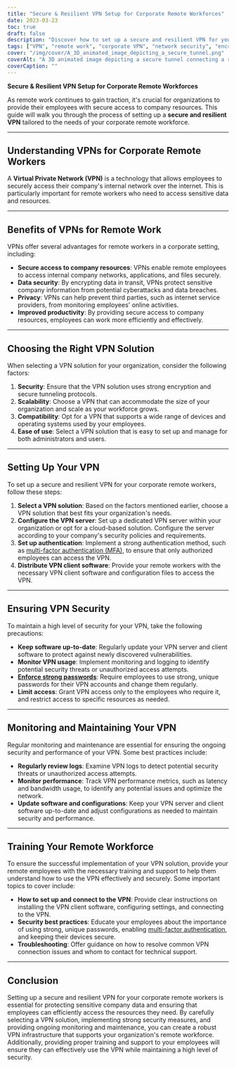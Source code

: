 ```yaml
---
title: "Secure & Resilient VPN Setup for Corporate Remote Workforces"
date: 2023-03-23
toc: true
draft: false
description: "Discover how to set up a secure and resilient VPN for your corporate remote employees, ensuring safe access to company resources."
tags: ["VPN", "remote work", "corporate VPN", "network security", "encryption", "tunneling protocols", "VPN setup", "VPN server", "VPN security", "VPN maintenance", "VPN monitoring", "VPN solution", "authentication", "data security", "privacy", "performance", "scalability", "compatibility", "employee training", "best practices"]
cover: "/img/cover/A_3D_animated_image_depicting_a_secure_tunnel.png"
coverAlt: "A 3D animated image depicting a secure tunnel connecting a remote worker's laptop to a company building, symbolizing the VPN connection. A shield icon hovers above the tunnel, representing security and resilience."
coverCaption: ""
---
```


**Secure & Resilient VPN Setup for Corporate Remote Workforces**

As remote work continues to gain traction, it's crucial for organizations to provide their employees with secure access to company resources. This guide will walk you through the process of setting up a **secure and resilient VPN** tailored to the needs of your corporate remote workforce.

______

## **Understanding VPNs for Corporate Remote Workers**

A **Virtual Private Network (VPN)** is a technology that allows employees to securely access their company's internal network over the internet. This is particularly important for remote workers who need to access sensitive data and resources.

______

## **Benefits of VPNs for Remote Work**

VPNs offer several advantages for remote workers in a corporate setting, including:

- **Secure access to company resources**: VPNs enable remote employees to access internal company networks, applications, and files securely.
- **Data security**: By encrypting data in transit, VPNs protect sensitive company information from potential cyberattacks and data breaches.
- **Privacy**: VPNs can help prevent third parties, such as internet service providers, from monitoring employees' online activities.
- **Improved productivity**: By providing secure access to company resources, employees can work more efficiently and effectively.

______

## **Choosing the Right VPN Solution**

When selecting a VPN solution for your organization, consider the following factors:

1. **Security**: Ensure that the VPN solution uses strong encryption and secure tunneling protocols.
2. **Scalability**: Choose a VPN that can accommodate the size of your organization and scale as your workforce grows.
3. **Compatibility**: Opt for a VPN that supports a wide range of devices and operating systems used by your employees.
4. **Ease of use**: Select a VPN solution that is easy to set up and manage for both administrators and users.

______

## **Setting Up Your VPN**

To set up a secure and resilient VPN for your corporate remote workers, follow these steps:

1. **Select a VPN solution**: Based on the factors mentioned earlier, choose a VPN solution that best fits your organization's needs.
2. **Configure the VPN server**: Set up a dedicated VPN server within your organization or opt for a cloud-based solution. Configure the server according to your company's security policies and requirements.
3. **Set up authentication**: Implement a strong authentication method, such as [multi-factor authentication (MFA)](https://simeononsecurity.ch/articles/what-are-the-diferent-kinds-of-factors-in-mfa/), to ensure that only authorized employees can access the VPN.
4. **Distribute VPN client software**: Provide your remote workers with the necessary VPN client software and configuration files to access the VPN.

______

## **Ensuring VPN Security**

To maintain a high level of security for your VPN, take the following precautions:

- **Keep software up-to-date**: Regularly update your VPN server and client software to protect against newly discovered vulnerabilities.
- **Monitor VPN usage**: Implement monitoring and logging to identify potential security threats or unauthorized access attempts.
- [**Enforce strong passwords**](https://simeononsecurity.ch/articles/how-to-create-strong-passwords/): Require employees to use strong, unique passwords for their VPN accounts and change them regularly.
- **Limit access**: Grant VPN access only to the employees who require it, and restrict access to specific resources as needed.

______

## **Monitoring and Maintaining Your VPN**

Regular monitoring and maintenance are essential for ensuring the ongoing security and performance of your VPN. Some best practices include:

- **Regularly review logs**: Examine VPN logs to detect potential security threats or unauthorized access attempts.
- **Monitor performance**: Track VPN performance metrics, such as latency and bandwidth usage, to identify any potential issues and optimize the network.
- **Update software and configurations**: Keep your VPN server and client software up-to-date and adjust configurations as needed to maintain security and performance.

______

## **Training Your Remote Workforce**

To ensure the successful implementation of your VPN solution, provide your remote employees with the necessary training and support to help them understand how to use the VPN effectively and securely. Some important topics to cover include:

- **How to set up and connect to the VPN**: Provide clear instructions on installing the VPN client software, configuring settings, and connecting to the VPN.
- **Security best practices**: Educate your employees about the importance of using strong, unique passwords, enabling [multi-factor authentication](https://simeononsecurity.ch/articles/what-are-the-diferent-kinds-of-factors-in-mfa/), and keeping their devices secure.
- **Troubleshooting**: Offer guidance on how to resolve common VPN connection issues and whom to contact for technical support.

______

## **Conclusion**

Setting up a secure and resilient VPN for your corporate remote workers is essential for protecting sensitive company data and ensuring that employees can efficiently access the resources they need. By carefully selecting a VPN solution, implementing strong security measures, and providing ongoing monitoring and maintenance, you can create a robust VPN infrastructure that supports your organization's remote workforce. Additionally, providing proper training and support to your employees will ensure they can effectively use the VPN while maintaining a high level of security.
